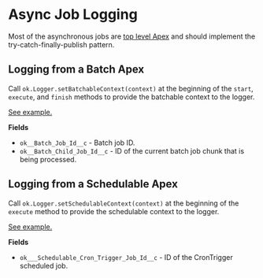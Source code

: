 # Async Job Logging

Most of the asynchronous jobs are [top level Apex](top-level-apex.md) and should
implement the try-catch-finally-publish pattern.

## Logging from a Batch Apex

Call `ok.Logger.setBatchableContext(context)` at the beginning of the `start`,
`execute`, and `finish` methods to provide the batchable context to the logger.

[See example.](logging-examples.md#logging-from-a-batch-apex)

**Fields**

-   `ok__Batch_Job_Id__c` - Batch job ID.
-   `ok__Batch_Child_Job_Id__c` - ID of the current batch job chunk that is
    being processed.

## Logging from a Schedulable Apex

Call `ok.Logger.setSchedulableContext(context)` at the beginning of the
`execute` method to provide the schedulable context to the logger.

[See example.](logging-examples.md#logging-from-a-schedulable-apex)

**Fields**

-   `ok___Schedulable_Cron_Trigger_Job_Id__c` - ID of the CronTrigger scheduled
    job.
